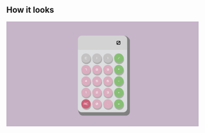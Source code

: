 ## How it looks 

<img src="/src/assets/images/calculator.png" alt="screenshot of the calculator" />

